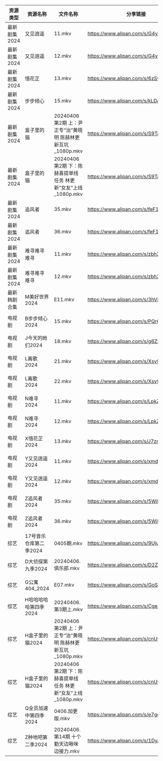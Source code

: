 | 资源类型     | 资源名称           | 文件名称                                        | 分享链接                                 | 更新时间                |
| -------- | -------------- | ------------------------------------------- | ------------------------------------ | ------------------- |
| 最新剧集2024 | 又见逍遥           | 11.mkv                                      | https://www.alipan.com/s/G4ysuD9t734 | 2024-04-06 20:08:13 |
| 最新剧集2024 | 又见逍遥           | 12.mkv                                      | https://www.alipan.com/s/G4ysuD9t734 | 2024-04-06 20:08:13 |
| 最新剧集2024 | 惜花芷            | 13.mkv                                      | https://www.alipan.com/s/6zSvWz98kRG | 2024-04-06 14:10:06 |
| 最新剧集2024 | 步步倾心           | 15.mkv                                      | https://www.alipan.com/s/kLDA3WvKD7A | 2024-04-06 14:10:07 |
| 最新剧集2024 | 盒子里的猫          | 20240406 第2期 上：尹正专“治”黄晓明 陈赫林更新互坑_1080p.mkv  | https://www.alipan.com/s/S9Takg3VsgM | 2024-04-06 14:10:22 |
| 最新剧集2024 | 盒子里的猫          | 20240406 第2期 下：陈赫喜提单线任务 林更新“女友”上线_1080p.mkv | https://www.alipan.com/s/S9Takg3VsgM | 2024-04-06 14:10:22 |
| 最新剧集2024 | 追风者            | 35.mkv                                      | https://www.alipan.com/s/feF1C7yCtvC | 2024-04-06 20:08:19 |
| 最新剧集2024 | 追风者            | 36.mkv                                      | https://www.alipan.com/s/feF1C7yCtvC | 2024-04-06 20:08:19 |
| 最新剧集2024 | 难寻难寻难寻         | 11.mkv                                      | https://www.alipan.com/s/zbh23AoHz5A | 2024-04-06 14:10:18 |
| 最新剧集2024 | 难寻难寻难寻         | 12.mkv                                      | https://www.alipan.com/s/zbh23AoHz5A | 2024-04-06 14:10:18 |
| 最新韩剧合集   | M美好世界2024      | E11.mkv                                     | https://www.alipan.com/s/3hVi9iw3g6N | 2024-04-06 00:05:30 |
| 电视剧      | B步步倾心2024      | 15.mkv                                      | https://www.alipan.com/s/PQr6VqXP1pv | 2024-04-06 14:05:07 |
| 电视剧      | J今天的她们2024     | 18.mkv                                      | https://www.alipan.com/s/g6ZxuPBqnNb | 2024-04-06 20:05:52 |
| 电视剧      | L离歌2024        | 21.mkv                                      | https://www.alipan.com/s/Xsv9y886bC2 | 2024-04-06 14:05:34 |
| 电视剧      | L离歌2024        | 22.mkv                                      | https://www.alipan.com/s/Xsv9y886bC2 | 2024-04-06 14:05:34 |
| 电视剧      | N难寻2024        | 11.mkv                                      | https://www.alipan.com/s/LpkZvEaQ2AH | 2024-04-06 14:05:42 |
| 电视剧      | N难寻2024        | 12.mkv                                      | https://www.alipan.com/s/LpkZvEaQ2AH | 2024-04-06 14:05:42 |
| 电视剧      | X惜花芷2024       | 13.mkv                                      | https://www.alipan.com/s/J7zmSZZvrmn | 2024-04-06 14:05:54 |
| 电视剧      | Y又见逍遥2024      | 11.mkv                                      | https://www.alipan.com/s/xmduqmGsokz | 2024-04-06 20:06:57 |
| 电视剧      | Y又见逍遥2024      | 12.mkv                                      | https://www.alipan.com/s/xmduqmGsokz | 2024-04-06 20:06:57 |
| 电视剧      | Z追风者2024       | 35.mkv                                      | https://www.alipan.com/s/5WiMcYBHLCM | 2024-04-06 20:07:15 |
| 电视剧      | Z追风者2024       | 36.mkv                                      | https://www.alipan.com/s/5WiMcYBHLCM | 2024-04-06 20:07:15 |
| 综艺       | 17号音乐仓库第二季2024 | 0405期.mkv                                   | https://www.alipan.com/s/9UjuDVabbAo | 2024-04-06 00:06:07 |
| 综艺       | D大侦探第九季2024    | 20240406.俱乐部.mkv                            | https://www.alipan.com/s/D2ZWBwPxiYi | 2024-04-06 14:09:21 |
| 综艺       | G公寓404_2024    | E07.mkv                                     | https://www.alipan.com/s/GoS4LufpWv2 | 2024-04-06 00:06:24 |
| 综艺       | H哈哈哈哈哈第四季2024  | 20240406.第3期上.mkv                           | https://www.alipan.com/s/CgezbEPvmVp | 2024-04-06 14:09:26 |
| 综艺       | H盒子里的猫2024     | 20240406 第2期 上：尹正专“治”黄晓明 陈赫林更新互坑_1080p.mkv  | https://www.alipan.com/s/cnUw8UeQ7bS | 2024-04-06 14:09:28 |
| 综艺       | H盒子里的猫2024     | 20240406 第2期 下：陈赫喜提单线任务 林更新“女友”上线_1080p.mkv | https://www.alipan.com/s/cnUw8UeQ7bS | 2024-04-06 14:09:28 |
| 综艺       | Q全员加速中第四季2024  | 0406.加更版.mkv                                | https://www.alipan.com/s/e7gcZ4pytd9 | 2024-04-06 14:09:44 |
| 综艺       | Z种地吧第二季2024    | 20240406.第14期 十个勤天边啾咪边接力.mkv                | https://www.alipan.com/s/1DyAWe9bo96 | 2024-04-06 14:09:55 |
